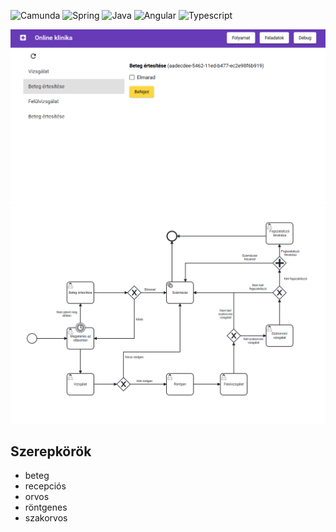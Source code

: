 ![Camunda](https://img.shields.io/badge/Camunda-orange)
![Spring](https://img.shields.io/badge/Spring_Boot-green)
![Java](https://img.shields.io/badge/Java-yellow)
![Angular](https://img.shields.io/badge/Angular-red)
![Typescript](https://img.shields.io/badge/Typescript-blue)

![Tasks page](files/feladatok-nezet.png)
![Workflow chart](files/fogszabalyzo-folyamat.png)

## Szerepkörök
- beteg
- recepciós
- orvos
- röntgenes
- szakorvos